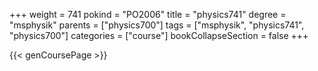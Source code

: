 +++
weight = 741
pokind = "PO2006"
title = "physics741"
degree = "msphysik"
parents = ["physics700"]
tags = ["msphysik", "physics741", "physics700"]
categories = ["course"]
bookCollapseSection = false
+++

{{< genCoursePage >}}

